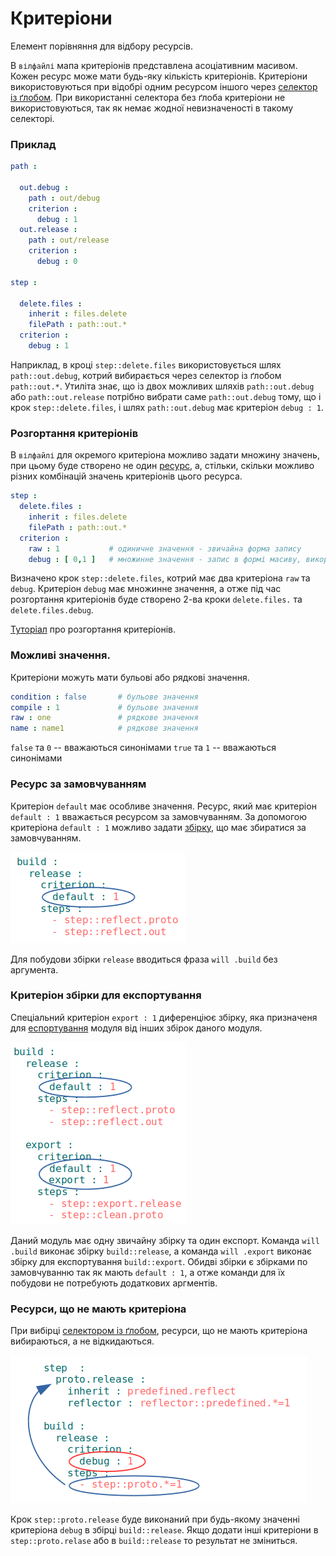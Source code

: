# Критеріони

Елемент порівняння для відбору ресурсів.

В `вілфайлі` мапа критеріонів представлена асоціативним масивом. Кожен ресурс може мати будь-яку кількість критеріонів. Критеріони використовуються при відобрі одним ресурсом іншого через [селектор із ґлобом](Selector.md#Селектор-з-ґлобом). При використанні селектора без ґлоба критеріони не використовуються, так як немає жодної невизначеності в такому селекторі.  

### Приклад

```yml
path :

  out.debug :
    path : out/debug
    criterion :
      debug : 1
  out.release :
    path : out/release
    criterion :
      debug : 0

step :

  delete.files :
    inherit : files.delete
    filePath : path::out.*
  criterion :
    debug : 1
```

Наприклад, в кроці `step::delete.files` використовується шлях `path::out.debug`, котрий вибирається через селектор із ґлобом `path::out.*`. Утиліта знає, що із двох можливих шляхів `path::out.debug` або `path::out.release` потрібно вибрати саме `path::out.debug` тому, що і крок `step::delete.files`, і шлях `path::out.debug` має критеріон `debug : 1`.

### Розгортання критеріонів

В `вілфайлі` для окремого критеріона можливо задати множину значень, при цьому буде створено не один [ресурс](Structure.md#Ресурси), а, стільки, скільки можливо різних комбінацій значень критеріонів цього ресурса.

```yaml
step :
  delete.files :
    inherit : files.delete
    filePath : path::out.*
  criterion :
    raw : 1           # одиничне значення - звичайна форма запису
    debug : [ 0,1 ]   # множинне значення - запис в формі масиву, використовується при розгортанні критеріонів
```

Визначено крок `step::delete.files`, котрий має два критеріона `raw` та `debug`. Критеріон `debug` має множинне значення, а отже під час розгортання критеріонів буде створено 2-ва кроки `delete.files.` та `delete.files.debug`.

[Туторіал](../tutorial/WillFileMinimization.md) про розгортання критеріонів.

### Можливі значення.

Критеріони можуть мати бульові або рядкові значення.

```yaml
condition : false       # бульове значення
compile : 1             # бульове значення
raw : one               # рядкове значення
name : name1            # рядкове значення
```

`false` та `0` -- вважаються синонімами
`true` та `1` -- вважаються синонімами

### Ресурс за замовчуванням

Критеріон `default` має особливе значення. Ресурс, який має критеріон `default : 1` вважається ресурсом за замовчуванням. За допомогою критеріона `default : 1` можливо задати [збірку](ResourceBuild.md#Ресурс-збірка), що має збиратися за замовчуванням.

![criterion.default.png](../../images/criterion.default.png)

Для побудови збірки `release` вводиться фраза `will .build` без аргумента.

### Критеріон збірки для експортування

Спеціальний критеріон `export : 1` диференціює збірку, яка призначеня для [еспортування](ResourceBuild.md#Ресурс-експорт) модуля від інших збірок даного модуля.

![criterion.export.png](../../images/criterion.export.png)

Даний модуль має одну звичайну збірку та один експорт. Команда `will .build` виконає збірку `build::release`, а команда `will .export` виконає збірку для експортування `build::export`. Обидві збірки є збірками по замовчуванню так як мають `default : 1`, а отже команди для їх побудови не потребують додаткових аргментів.

### Ресурси, що не мають критеріона

При вибірці [селектором із ґлобом](Selector.md#Селектор-з-ґлобом), ресурси, що не мають критеріона вибираються, а не відкидаються.

![resource.without.criterion.png](../../images/resource.without.criterion.png)

Крок `step::proto.release` буде виконаний при будь-якому значенні критеріона `debug` в збірці `build::release`. Якщо додати інші критеріони в `step::proto.relase` або в `build::release` то результат не зміниться.
